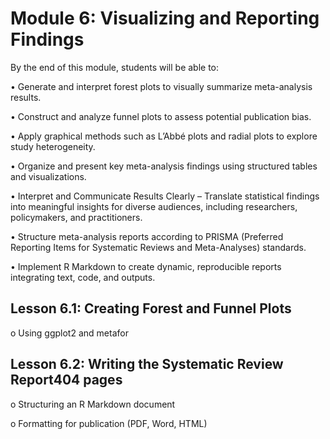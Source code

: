 # Module 6: Visualizing and Reporting Findings 

By the end of this module, students will be able to:

•	Generate and interpret forest plots to visually summarize meta-analysis results.

•	Construct and analyze funnel plots to assess potential publication bias.

•	Apply graphical methods such as L’Abbé plots and radial plots to explore study heterogeneity.

•	Organize and present key meta-analysis findings using structured tables and visualizations.

•	Interpret and Communicate Results Clearly – Translate statistical findings into meaningful insights for diverse audiences, including researchers, policymakers, and practitioners.

•	Structure meta-analysis reports according to PRISMA (Preferred Reporting Items for Systematic Reviews and Meta-Analyses) standards.

•	Implement R Markdown to create dynamic, reproducible reports integrating text, code, and outputs.



## Lesson 6.1: Creating Forest and Funnel Plots

o Using ggplot2 and metafor

## Lesson 6.2: Writing the Systematic Review Report404 pages

o Structuring an R Markdown document

o Formatting for publication (PDF, Word, HTML)
